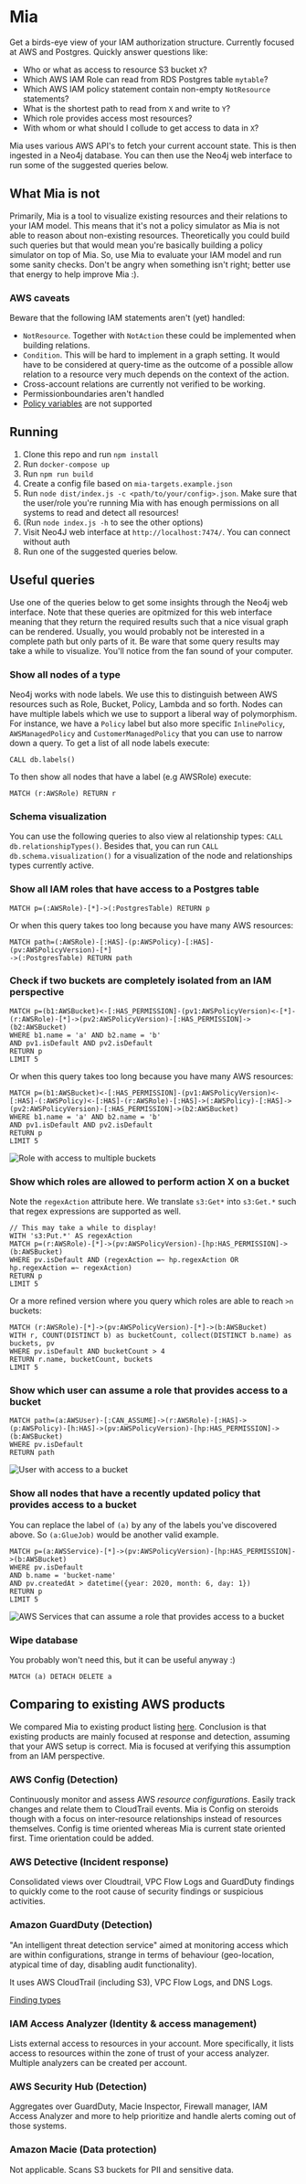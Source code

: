 # Mia

Get a birds-eye view of your IAM authorization structure. Currently focused at AWS and Postgres. Quickly answer questions like:

- Who or what as access to resource S3 bucket `X`?
- Which AWS IAM Role can read from RDS Postgres table `mytable`?
- Which AWS IAM policy statement contain non-empty `NotResource` statements?
- What is the shortest path to read from `X` and write to `Y`?
- Which role provides access most resources?
- With whom or what should I collude to get access to data in `X`?

Mia uses various AWS API's to fetch your current account state. This is then ingested in a Neo4j database. You can then use the Neo4j web interface to run some of the suggested queries below.

## What Mia is not

Primarily, Mia is a tool to visualize existing resources and their relations to your IAM model. This means that it's not a policy simulator as Mia is not able to reason about non-existing resources. Theoretically you could build such queries but that would mean you're basically building a policy simulator on top of Mia. So, use Mia to evaluate your IAM model and run some sanity checks. Don't be angry when something isn't right; better use that energy to help improve Mia :).

### AWS caveats

Beware that the following IAM statements aren't (yet) handled:

- `NotResource`. Together with `NotAction` these could be implemented when building relations.
- `Condition`. This will be hard to implement in a graph setting. It would have to be considered at query-time as the outcome of a possible allow relation to a resource very much depends on the context of the action.
- Cross-account relations are currently not verified to be working.
- Permissionboundaries aren't handled
- [Policy variables](https://docs.aws.amazon.com/IAM/latest/UserGuide/reference_policies_variables.html) are not supported

## Running

1. Clone this repo and run `npm install`
1. Run `docker-compose up`
1. Run `npm run build`
1. Create a config file based on `mia-targets.example.json`
1. Run `node dist/index.js -c <path/to/your/config>.json`. Make sure that the user/role you're running Mia with has enough permissions on all systems to read and detect all resources!
1. (Run `node index.js -h` to see the other options)
1. Visit Neo4J web interface at `http://localhost:7474/`. You can connect without auth
1. Run one of the suggested queries below.

## Useful queries

Use one of the queries below to get some insights through the Neo4j web interface. Note that these queries are opitmized for this web interface meaning that they return the required results such that a nice visual graph can be rendered. Usually, you would probably not be interested in a complete path but only parts of it. Be ware that some query results may take a while to visualize. You'll notice from the fan sound of your computer.

### Show all nodes of a type

Neo4j works with node labels. We use this to distinguish between AWS resources such as Role, Bucket, Policy, Lambda and so forth. Nodes can have multiple labels which we use to support a liberal way of polymorphism. For instance, we have a `Policy` label but also more specific `InlinePolicy`, `AWSManagedPolicy` and `CustomerManagedPolicy` that you can use to narrow down a query. To get a list of all node labels execute:

```cypher
CALL db.labels()
```

To then show all nodes that have a label (e.g AWSRole) execute:

```cypher
MATCH (r:AWSRole) RETURN r
```

### Schema visualization

You can use the following queries to also view al relationship types: `CALL db.relationshipTypes()`. Besides that, you can run `CALL db.schema.visualization()` for a visualization of the node and relationships types currently active.

### Show all IAM roles that have access to a Postgres table

```cypher
MATCH p=(:AWSRole)-[*]->(:PostgresTable) RETURN p
```

Or when this query takes too long because you have many AWS resources:

```cypher
MATCH path=(:AWSRole)-[:HAS]-(p:AWSPolicy)-[:HAS]-(pv:AWSPolicyVersion)-[*]
->(:PostgresTable) RETURN path
```

### Check if two buckets are completely isolated from an IAM perspective

```cypher
MATCH p=(b1:AWSBucket)<-[:HAS_PERMISSION]-(pv1:AWSPolicyVersion)<-[*]-(r:AWSRole)-[*]->(pv2:AWSPolicyVersion)-[:HAS_PERMISSION]->(b2:AWSBucket)
WHERE b1.name = 'a' AND b2.name = 'b'
AND pv1.isDefault AND pv2.isDefault
RETURN p
LIMIT 5
```

Or when this query takes too long because you have many AWS resources:

```cypher
MATCH p=(b1:AWSBucket)<-[:HAS_PERMISSION]-(pv1:AWSPolicyVersion)<-[:HAS]-(:AWSPolicy)<-[:HAS]-(r:AWSRole)-[:HAS]->(:AWSPolicy)-[:HAS]->(pv2:AWSPolicyVersion)-[:HAS_PERMISSION]->(b2:AWSBucket)
WHERE b1.name = 'a' AND b2.name = 'b'
AND pv1.isDefault AND pv2.isDefault
RETURN p
LIMIT 5
```

![Role with access to multiple buckets](./docs/images/role_multiple_buckets_access.png)

### Show which roles are allowed to perform action X on a bucket

Note the `regexAction` attribute here. We translate `s3:Get*` into `s3:Get.*` such that regex expressions are supported as well.

```cypher
// This may take a while to display!
WITH 's3:Put.*' AS regexAction
MATCH p=(r:AWSRole)-[*]->(pv:AWSPolicyVersion)-[hp:HAS_PERMISSION]->(b:AWSBucket)
WHERE pv.isDefault AND (regexAction =~ hp.regexAction OR hp.regexAction =~ regexAction)
RETURN p
LIMIT 5
```

Or a more refined version where you query which roles are able to reach `>n` buckets:

```cypher
MATCH (r:AWSRole)-[*]->(pv:AWSPolicyVersion)-[*]->(b:AWSBucket)
WITH r, COUNT(DISTINCT b) as bucketCount, collect(DISTINCT b.name) as buckets, pv
WHERE pv.isDefault AND bucketCount > 4
RETURN r.name, bucketCount, buckets
LIMIT 5
```

### Show which user can assume a role that provides access to a bucket

```cypher
MATCH path=(a:AWSUser)-[:CAN_ASSUME]->(r:AWSRole)-[:HAS]->(p:AWSPolicy)-[h:HAS]->(pv:AWSPolicyVersion)-[hp:HAS_PERMISSION]->(b:AWSBucket)
WHERE pv.isDefault
RETURN path
```

![User with access to a bucket](./docs/images/user_access_to_bucket.png)

### Show all nodes that have a recently updated policy that provides access to a bucket

You can replace the label of `(a)` by any of the labels you've discovered above. So `(a:GlueJob)` would be another valid example.

```cypher
MATCH p=(a:AWSService)-[*]->(pv:AWSPolicyVersion)-[hp:HAS_PERMISSION]->(b:AWSBucket)
WHERE pv.isDefault
AND b.name = 'bucket-name'
AND pv.createdAt > datetime({year: 2020, month: 6, day: 1})
RETURN p
LIMIT 5
```

![AWS Services that can assume a role that provides access to a bucket](./docs/images/aws_service_access_to_bucket.png)

### Wipe database

You probably won't need this, but it can be useful anyway :)

```cypher
MATCH (a) DETACH DELETE a
```

## Comparing to existing AWS products

We compared Mia to existing product listing [here](https://aws.amazon.com/products/security/#AWS_Security.2C_Identity.2C_.26_Compliance_services). Conclusion is that existing products are mainly focused at response and detection, assuming that your AWS setup is correct. Mia is focused at verifying this assumption from an IAM perspective.

### AWS Config (Detection)

Continuously monitor and assess AWS _resource configurations_. Easily track changes and relate them to CloudTrail events. Mia is Config on steroids though with a focus on inter-resource relationships instead of resources themselves. Config is time oriented whereas Mia is current state oriented first. Time orientation could be added.

### AWS Detective (Incident response)

Consolidated views over Cloudtrail, VPC Flow Logs and GuardDuty findings to quickly come to the root cause of security findings or suspicious activities.

### Amazon GuardDuty (Detection)

"An intelligent threat detection service" aimed at monitoring access which are within configurations, strange in terms of behaviour (geo-location, atypical time of day, disabling audit functionality).

It uses AWS CloudTrail (including S3), VPC Flow Logs, and DNS Logs.

[Finding types](https://docs.aws.amazon.com/guardduty/latest/ug/guardduty_finding-types-active.html)

### IAM Access Analyzer (Identity & access management)

Lists external access to resources in your account. More specifically, it lists access to resources within the zone of trust of your access analyzer. Multiple analyzers can be created per account.

### AWS Security Hub (Detection)

Aggregates over GuardDuty, Macie Inspector, Firewall manager, IAM Access Analyzer and more to help prioritize and handle alerts coming out of those systems.

### Amazon Macie (Data protection)

Not applicable. Scans S3 buckets for PII and sensitive data.

